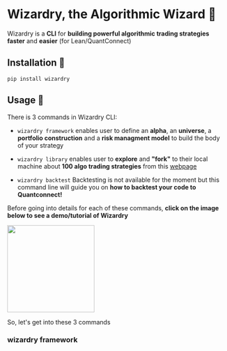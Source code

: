 # Wizardry, the Algorithmic Wizard 💫

Wizardry is a **CLI** for **building powerful algorithmic trading strategies faster** and **easier** (for Lean/QuantConnect)

## Installation 🧙

```
pip install wizardry
```


## Usage 🏦

There is 3 commands in Wizardry CLI:

- ```wizardry framework``` enables user to define an **alpha**, an **universe**, a **portfolio construction** and a **risk managment model** to build the body of your strategy

- ```wizardry library``` enables user to **explore** and **"fork"** to their local machine about **100 algo trading strategies** from this [webpage](https://www.quantconnect.com/tutorials/strategy-library/strategy-library)

- ```wizardry backtest``` Backtesting is not available for the moment but this command line will guide you on **how to backtest your code to Quantconnect!**

Before going into details for each of these commands, **click on the image below to see a demo/tutorial of Wizardry**

[<img src="https://i.ibb.co/R71vr7k/pic.png" width="200"/>](https://www.youtube.com/watch?v=1ejiNJUeID4)

So, let's get into these 3 commands

### wizardry framework

